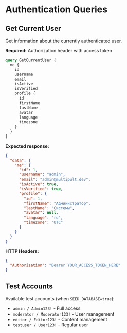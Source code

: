 # Authentication Queries

## Get Current User

Get information about the currently authenticated user.

**Required:** Authorization header with access token

```graphql
query GetCurrentUser {
  me {
    id
    username
    email
    isActive
    isVerified
    profile {
      id
      firstName
      lastName
      avatar
      language
      timezone
    }
  }
}
```

**Expected response:**
```json
{
  "data": {
    "me": {
      "id": 1,
      "username": "admin",
      "email": "admin@multipult.dev",
      "isActive": true,
      "isVerified": true,
      "profile": {
        "id": 1,
        "firstName": "Администратор",
        "lastName": "Системы",
        "avatar": null,
        "language": "ru",
        "timezone": "UTC"
      }
    }
  }
}
```

**HTTP Headers:**
```json
{
  "Authorization": "Bearer YOUR_ACCESS_TOKEN_HERE"
}
```

## Test Accounts

Available test accounts (when `SEED_DATABASE=true`):
- `admin / Admin123!` - Full access
- `moderator / Moderator123!` - User management
- `editor / Editor123!` - Content management
- `testuser / User123!` - Regular user

